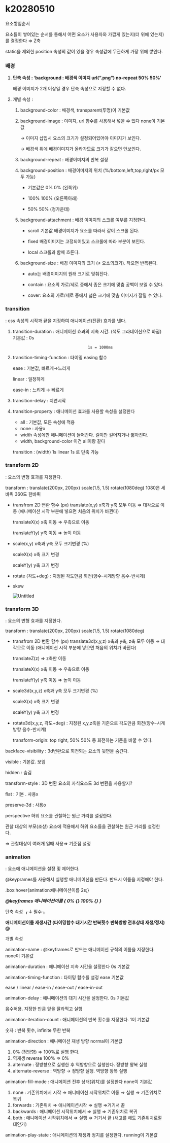 # k20280510

요소쌓임순서

요소들이 쌓여있는 순서를 통해서 어떤 요소가 사용자와 가깝게 있는지(더 위에 있는지)를 결정한다 ⇒ Z축 

static을 제외한 position 속성의 값이 있을 경우 속성값에 무관하게 가장 위에 쌓인다. 

### 배경

1. **단축 속성 : ‘background : 배경색 이미지 url(”.png”)  no-repeat 50% 50%’**
    
    배경 이미지가 2개 이상일 경우 단축 속성으로 지정할 수 없다.
    
2. 개별 속성 :
    1. background-color : 배경색, transparent(투명)이 기본값
    2. background-image : 이미지, url 함수를 사용해서 넣을 수 있다 none이 기본값
        
        → 이미지 삽입시 요소의 크기가 설정되어있어야 이미지가 보인다.
        
        → 배경색 위에 배경이미지가 올라가므로 크기가 같으면 안보인다.
        
    3. background-repeat : 배경이미지의 반복 설정
    4. background-position : 배경이미지의 위치 (%/bottom,left,top,right/px 모두 가능)
        
        - 기본값은 0% 0% (왼쪽위) 
        
        - 100% 100% (오른쪽아래) 
        
        - 50% 50% (정가운데)
        
    5. background-attachment : 배경 이미지의 스크롤 여부를 지정한다. 
        
        - scroll 기본값 배경이미지가 요소를 따라서 같이 스크롤 된다.
        
        - fixed 배경이미지는 고정되어있고 스크롤에 따라 부분이 보인다.
        
        - local  스크롤과 함께 흐른다.
        
    6. background-size : 배경 이미지의 크기 (≠ 요소의크기). 작으면 반복된다. 
        
        - auto는  배경이미지의 원래 크기로 맞춰진다.
        
        - contain : 요소의 가로/세로 중에서 좁은 크기에 맞춤 공백이 보일 수 있다. 
        
        - cover: 요소의 가로/세로 중에서 넓은 크기에 맞춤  이미지가 잘릴 수 있다. 
        
    

### transition

: css 속성의 시작과 끝을 지정하여 애니메이션(전환) 효과를 낸다.

1. transition-duration : 애니메이션 효과의 지속 시간. (색도 그라데이션으로 바뀜) 기본값 : 0s

                                        1s = 1000ms

1. transition-timing-function : 타이밍 easing 함수
    
    ease : 기본값, 빠르게→느리게
    
    linear : 일정하게  
    
    ease-in : 느리게 → 빠르게
    
2. transition-delay : 지연시작 
3. transition-property : 애니메이션 효과를 사용할 속성을 설정한다 
    - all : 기본값, 모든 속성에 적용
    - none : 사용x
    - width 속성에만 애니메이션이 들어간다. 길이만 길어지거나 짧아진다.
    - width, background-color 이건 all이랑 같다
    
    transition : (width) 1s linear 1s 로 단축 가능 
    

### transform 2D

: 요소의 변형 효과를 지정한다.

transform : translate(200px, 200px) scale(1.5, 1.5) rotate(1080deg) 1080은 세바퀴 360도 한바퀴

- transfrom 2D 변환 함수 (px)
translate(x,y) x축과 y축 모두 이동 ⇒ 대각으로 이동 (애니메이션 시작 부분에 넣으면 처음의 위치가 바뀐다)
    
    translateX(x) x축 이동 ⇒ 우측으로 이동
    
    translateY(y) y축 이동 ⇒ 높이 이동
    
- scale(x,y) x축과 y축 모두 크기변경 (%)
    
    scaleX(x) x축 크기 변경
    
    scaleY(y) y축 크기 변경
    
- rotate (각도+deg) : 지정된 각도만큼 회전(양수-시계방향 음수-반시계)
- skew
    
    ![Untitled](k20280510%203b21ac7341b9448aae55c495afd0647c/Untitled.png)
    

### transform 3D

: 요소의 변형 효과를 지정한다.

transform : translate(200px, 200px) scale(1.5, 1.5) rotate(1080deg)

- transfrom 2D 변환 함수 (px)
translate3d(x,y,z) x축과 y축, z축 모두 이동 ⇒ 대각으로 이동 (애니메이션 시작 부분에 넣으면 처음의 위치가 바뀐다)
    
    translateZ(z) ⇒ z축만 이동
    
    translateX(x) x축 이동 ⇒ 우측으로 이동
    
    translateY(y) y축 이동 ⇒ 높이 이동
    
- scale3d(x,y,z) x축과 y축 모두 크기변경 (%)
    
    scaleX(x) x축 크기 변경
    
    scaleY(y) y축 크기 변경
    
- rotate3d(x,y,z, 각도+deg) : 지정된 x,y,z축을 기준으로 각도만큼 회전(양수-시계방향 음수-반시계)
    
    transform-origin: top right, 50% 50% 등 회전하는 기준을 바꿀 수 있다. 
    

backface-visibility : 3d변환으로 회전되는 요소의 뒷면을 숨긴다. 

visible : 기본값. 보임

hidden : 숨김 

transform-style : 3D 변환 요소의 자식요소도 3d 변환을 사용할지?

flat : 기본 . 사용x

preserve-3d : 사용o

perspective 하위 요소를 관찰하는 원근 거리를 설정한다.

관찰 대상의 부모(조상) 요소에 적용해서 하위 요소들을 관찰하는 원근 거리를 설정한다. 

⇒ 관찰대상이 여러개 일때 사용⇒ 기준점 설정 

### animation

: 요소에 애니메이션을 설정 및 제어한다.

@keyprames를 사용해서 실행할 애니메이션을 만든다. 반드시 이름을 지정해야 한다.

.box:hover{animation:애니메이션이름 2s;}

***@keyframes 애니메이션이름 { 0% {} 100% {} }***

단축 속성         ┎↓ 필수┒

**애니메이션이름 재생시간 (타이밍함수 대기시간 반복횟수 반복방향 전후상태 재생/정지) @**

개별 속성

animation-name : @keyframes로 만드는 애니메이션 규칙의 이름을 지정한다. none이 기본값

animation-duration : 애니메이션 지속 시간을 설정한다 0s 기본값

animation-timing-function : 타이밍 함수를 설정 ease 기본값

ease / linear / ease-in / ease-out / ease-in-out 

animation-delay : 애니메이션의 대기 시간을 설정한다. 0s 기본값

음수허용. 지정한 만큼 앞을 잘라먹고 실행

animation-iteration-count : 애니메이션의 반복 횟수를 지정한다. 1이 기본값

숫자 : 반복 횟수, infinite 무한 반복 

animation-direction : 애니메이션 재생 방향 normal이 기본값

1. 0% (정방향) ⇒ 100%로 실행 한다. 
2. 역재생 reverse 100% ⇒ 0%
3. alternate : 정방향으로 실행한 후 역방향으로 실행한다. 정방향 왕복 실행
4. alternate-reverse : 역방향 → 정방향 실행. 역방향 왕복 실행

animation-fill-mode : 애니메이션 전후 상태(위치)를 설정한다 none이 기본값

1. none : 기존위치에서 시작 ⇒ 애니메이션 시작위치로 이동 ⇒ 실행 ⇒ 기존위치로 복귀
2. forwards : 기존위치 ⇒ 애니메이션시작 ⇒ 실행 ⇒거기서 끝 
3. backwards : 애니메이션 시작위치에서 ⇒ 실행 ⇒ 기존위치로 복귀
4. both : 애니메이션 시작위치에서 ⇒ 실행 ⇒ 거기서 끝 (새고를 해도 기존위치로절대안가)

animation-play-state : 애니메이션의 재생과 정지를 설정한다. running이 기본값